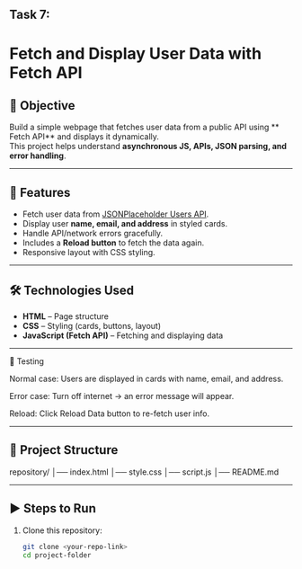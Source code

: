 ## Task 7:
# Fetch and Display User Data with Fetch API

## 📌 Objective
Build a simple webpage that fetches user data from a public API using ** Fetch API** and displays it dynamically.  
This project helps understand **asynchronous JS, APIs, JSON parsing, and error handling**.

---

## 🚀 Features
- Fetch user data from [JSONPlaceholder Users API](https://jsonplaceholder.typicode.com/users).
- Display user **name, email, and address** in styled cards.
- Handle API/network errors gracefully.
- Includes a **Reload button** to fetch the data again.
- Responsive layout with CSS styling.

---

## 🛠️ Technologies Used
- **HTML** – Page structure  
- **CSS** – Styling (cards, buttons, layout)  
- **JavaScript (Fetch API)** – Fetching and displaying data

---
🧪 Testing

Normal case: Users are displayed in cards with name, email, and address.

Error case: Turn off internet → an error message will appear.

Reload: Click Reload Data button to re-fetch user info.

---
## 📂 Project Structure
repository/
│── index.html
│── style.css
│── script.js
│── README.md

---

## ▶️ Steps to Run
1. Clone this repository:
   ```bash
   git clone <your-repo-link>
   cd project-folder
